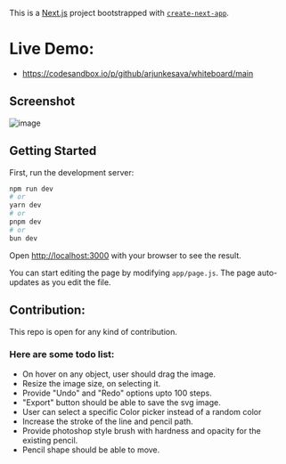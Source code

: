 This is a [Next.js](https://nextjs.org/) project bootstrapped with [`create-next-app`](https://github.com/vercel/next.js/tree/canary/packages/create-next-app).

# Live Demo:
- https://codesandbox.io/p/github/arjunkesava/whiteboard/main

## Screenshot
![image](https://github.com/arjunkesava/whiteboard/assets/16076136/5a10bc6d-a698-43c3-b9f3-66738a4e5a45)

## Getting Started

First, run the development server:

```bash
npm run dev
# or
yarn dev
# or
pnpm dev
# or
bun dev
```

Open [http://localhost:3000](http://localhost:3000) with your browser to see the result.

You can start editing the page by modifying `app/page.js`. The page auto-updates as you edit the file.

## Contribution:

This repo is open for any kind of contribution.
### Here are some todo list:
- On hover on any object, user should drag the image.
- Resize the image size, on selecting it.
- Provide "Undo" and "Redo" options upto 100 steps.
- "Export" button should be able to save the svg image.
- User can select a specific Color picker instead of a random color
- Increase the stroke of the line and pencil path.
- Provide photoshop style brush with hardness and opacity for the existing pencil.
- Pencil shape should be able to move.


